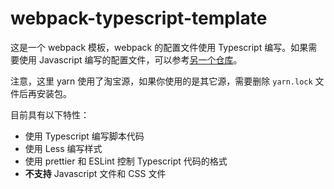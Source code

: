 # webpack-typescript-template

这是一个 webpack 模板，webpack 的配置文件使用 Typescript 编写。如果需要使用 Javascript 编写的配置文件，可以参考[另一个仓库](https://github.com/zhangzhengyi1024/webpack-typescript-template-js)。

注意，这里 yarn 使用了淘宝源，如果你使用的是其它源，需要删除 `yarn.lock` 文件后再安装包。

目前具有以下特性：

- 使用 Typescript 编写脚本代码
- 使用 Less 编写样式
- 使用 prettier 和 ESLint 控制 Typescript 代码的格式
- **不支持** Javascript 文件和 CSS 文件
